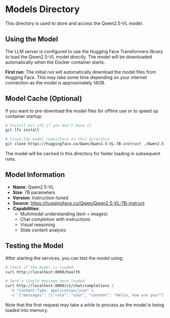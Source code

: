 # Models Directory

This directory is used to store and access the Qwen2.5-VL model.

## Using the Model

The LLM server is configured to use the Hugging Face Transformers library to load the Qwen2.5-VL model directly. The model will be downloaded automatically when the Docker container starts.

**First run**: The initial run will automatically download the model files from Hugging Face. This may take some time depending on your internet connection as the model is approximately 14GB.

## Model Cache (Optional)

If you want to pre-download the model files for offline use or to speed up container startup:

```bash
# Install Git LFS if you don't have it
git lfs install

# Clone the model repository to this directory
git clone https://huggingface.co/Qwen/Qwen2.5-VL-7B-instruct ./Qwen2.5-VL-7B-instruct
```

The model will be cached in this directory for faster loading in subsequent runs.

## Model Information

- **Name**: Qwen2.5-VL
- **Size**: 7B parameters
- **Version**: Instruction-tuned
- **Source**: https://huggingface.co/Qwen/Qwen2.5-VL-7B-instruct
- **Capabilities**: 
  - Multimodal understanding (text + images)
  - Chat completion with instructions
  - Visual reasoning
  - Slide content analysis

## Testing the Model

After starting the services, you can test the model using:

```bash
# Check if the model is loaded
curl http://localhost:8000/health

# Send a simple message once loaded
curl http://localhost:8000/v1/chat/completions \
  -H "Content-Type: application/json" \
  -d '{"messages": [{"role": "user", "content": "Hello, how are you?"}]}'
```

Note that the first request may take a while to process as the model is being loaded into memory.
